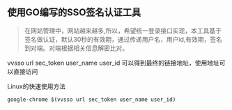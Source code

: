 ## 使用GO编写的SSO签名认证工具
> 在网站管理中，网站越来越多,所以，希望统一登录接口实现，本工具基于签名做认证，默认30秒的有效期，通过传递用户名，用户id,有效期，签名到对端。对端根据相关信息解密比对。

vvsso url sec_token user_name user_id 可以得到最终的链接地址，使用地址可以直接访问

Linux的快速使用方法

```
google-chrome $(vvsso url sec_token user_name user_id)
```


